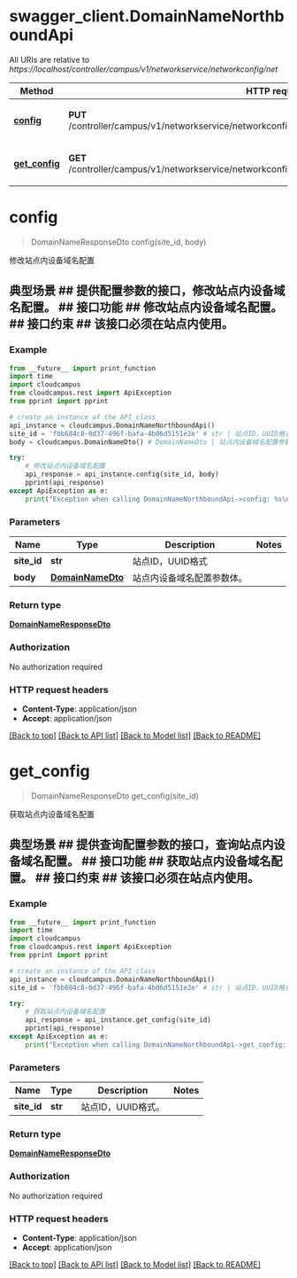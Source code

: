 # swagger_client.DomainNameNorthboundApi

All URIs are relative to *https://localhost/controller/campus/v1/networkservice/networkconfig/net*

Method | HTTP request | Description
------------- | ------------- | -------------
[**config**](DomainNameNorthboundApi.md#config) | **PUT** /controller/campus/v1/networkservice/networkconfig/net/domainname/sites/{siteId}/domainnames | 修改站点内设备域名配置
[**get_config**](DomainNameNorthboundApi.md#get_config) | **GET** /controller/campus/v1/networkservice/networkconfig/net/domainname/sites/{siteId}/domainnames | 获取站点内设备域名配置


# **config**
> DomainNameResponseDto config(site_id, body)

修改站点内设备域名配置

## 典型场景 ##    提供配置参数的接口，修改站点内设备域名配置。 ## 接口功能 ##    修改站点内设备域名配置。 ## 接口约束 ##    该接口必须在站点内使用。 

### Example 
```python
from __future__ import print_function
import time
import cloudcampus
from cloudcampus.rest import ApiException
from pprint import pprint

# create an instance of the API class
api_instance = cloudcampus.DomainNameNorthboundApi()
site_id = 'fbb684c8-0d37-496f-bafa-4b06d5151e2e' # str | 站点ID，UUID格式
body = cloudcampus.DomainNameDto() # DomainNameDto | 站点内设备域名配置参数体。

try: 
    # 修改站点内设备域名配置
    api_response = api_instance.config(site_id, body)
    pprint(api_response)
except ApiException as e:
    print("Exception when calling DomainNameNorthboundApi->config: %s\n" % e)
```

### Parameters

Name | Type | Description  | Notes
------------- | ------------- | ------------- | -------------
 **site_id** | **str**| 站点ID，UUID格式 | 
 **body** | [**DomainNameDto**](DomainNameDto.md)| 站点内设备域名配置参数体。 | 

### Return type

[**DomainNameResponseDto**](DomainNameResponseDto.md)

### Authorization

No authorization required

### HTTP request headers

 - **Content-Type**: application/json
 - **Accept**: application/json

[[Back to top]](#) [[Back to API list]](../README.md#documentation-for-api-endpoints) [[Back to Model list]](../README.md#documentation-for-models) [[Back to README]](../README.md)

# **get_config**
> DomainNameResponseDto get_config(site_id)

获取站点内设备域名配置

## 典型场景 ##    提供查询配置参数的接口，查询站点内设备域名配置。 ## 接口功能 ##    获取站点内设备域名配置。 ## 接口约束 ##    该接口必须在站点内使用。 

### Example 
```python
from __future__ import print_function
import time
import cloudcampus
from cloudcampus.rest import ApiException
from pprint import pprint

# create an instance of the API class
api_instance = cloudcampus.DomainNameNorthboundApi()
site_id = 'fbb684c8-0d37-496f-bafa-4b06d5151e2e' # str | 站点ID，UUID格式。

try: 
    # 获取站点内设备域名配置
    api_response = api_instance.get_config(site_id)
    pprint(api_response)
except ApiException as e:
    print("Exception when calling DomainNameNorthboundApi->get_config: %s\n" % e)
```

### Parameters

Name | Type | Description  | Notes
------------- | ------------- | ------------- | -------------
 **site_id** | **str**| 站点ID，UUID格式。 | 

### Return type

[**DomainNameResponseDto**](DomainNameResponseDto.md)

### Authorization

No authorization required

### HTTP request headers

 - **Content-Type**: application/json
 - **Accept**: application/json

[[Back to top]](#) [[Back to API list]](../README.md#documentation-for-api-endpoints) [[Back to Model list]](../README.md#documentation-for-models) [[Back to README]](../README.md)

